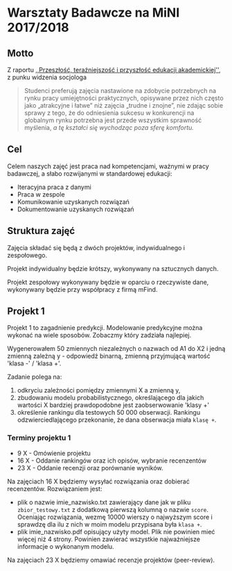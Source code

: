 # Warsztaty Badawcze na MiNI 2017/2018

## Motto

Z raportu [,,Przeszłość, teraźniejszość i przyszłość edukacji akademickiej''](http://www.wz.uw.edu.pl/pracownicyFiles/id12939-Billig_last.pdf), z punku widzenia socjologa

> Studenci preferują zajęcia nastawione na zdobycie potrzebnych na rynku pracy umiejętności praktycznych, opisywane przez nich często jako „atrakcyjne i łatwe” niż zajęcia „trudne i znojne”, nie zdając sobie sprawy z tego, że do odniesienia sukcesu w konkurencji na globalnym rynku potrzebna jest przede wszystkim sprawność myślenia, *a tę kształci się wychodząc poza sferę komfortu.*

## Cel

Celem naszych zajęć jest praca nad kompetencjami, ważnymi w pracy badawczej, a słabo rozwijanymi w standardowej edukacji:

- Iteracyjna praca z danymi
- Praca w zespole
- Komunikowanie uzyskanych rozwiązań 
- Dokumentowanie uzyskanych rozwiązań

## Struktura zajęć

Zajęcia składać się będą z dwóch projektów, indywidualnego i zespołowego.

Projekt indywidualny będzie krótszy, wykonywany na sztucznych danych.

Projekt zespołowy wykonywany będzie w oparciu o rzeczywiste dane, wykonywany będzie przy współpracy z firmą mFind.

## Projekt 1

Projekt 1 to zagadnienie predykcji. Modelowanie predykcyjne można wykonać na wiele sposobów. Zobaczmy który zadziała najlepiej.

Wygenerowałem 50 zmiennych niezależnych o nazwach od A1 do X2 i jedną zmienną zależną y - odpowiedź binarną, zmienną przyjmującą wartość 'klasa -' / 'klasa +'. 

Zadanie polega na:

1) odkryciu zależności pomiędzy zmiennymi X a zmienną y,
2) zbudowaniu modelu probabilistycznego, określającego dla jakich wartości X bardziej prawdopodobne jest zaobserwowanie 'klasy +'
3) określenie rankingu dla testowych 50 000 obserwacji. Rankingu odzwierciedlającego przekonanie, że dana obserwacja miała `klasę +`.

### Terminy projektu 1

* 9 X - Omówienie projektu
* 16 X - Oddanie rankingów oraz ich opisów, wybranie recenzentów
* 23 X - Oddanie recenzji oraz porównanie wyników.


Na zajęciach 16 X będziemy wysyłać rozwiązania oraz dobierać recenzentów.
Rozwiązaniem jest: 

* plik o nazwie imie_nazwisko.txt zawierający dane jak w pliku `zbior_testowy.txt` z dodatkową pierwszą kolumną o nazwie `score`. 
Oceniając rozwiązania, wezmę 10000 wierszy o najwyższym score i sprawdzę dla ilu z nich w moim modelu przypisana była `klasa +`.
* plik imie_nazwisko.pdf opisujący użyty model. Plik nie powinien mieć więcej niż 4 strony. Powinien zawierać wszystkie najważniejsze informacje o wykonanym modelu.

Na zajęciach 23 X będziemy omawiać recenzje projektów (peer-review).


